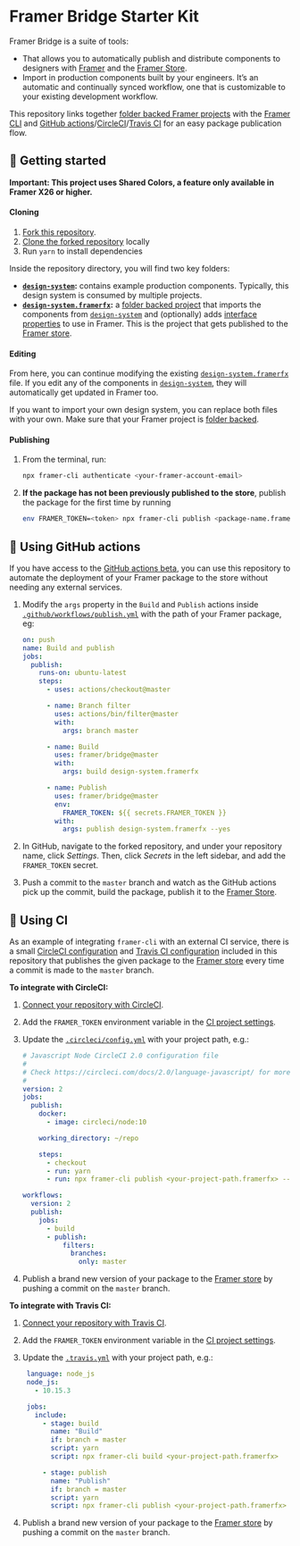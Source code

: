 # Framer Bridge Starter Kit

Framer Bridge is a suite of tools:

- That allows you to automatically publish and distribute components to designers with [Framer](https://framer.com) and the [Framer Store](https://store.framer.com).
- Import in production components built by your engineers. It’s an automatic and continually synced workflow, one that is customizable to your existing development workflow.

This repository links together [folder backed Framer projects](https://www.framer.com/support/using-framer-x/folder-backed-projects/) with the [Framer CLI](https://www.npmjs.com/package/framer-cli) and [GitHub actions](https://github.com/framer/PublishAction)/[CircleCI](https://circleci.com/integrations/github/)/[Travis CI](https://travis-ci.com/) for an easy package publication flow.

## 🏁 Getting started

**Important: This project uses Shared Colors, a feature only available in Framer X26 or higher.**

#### Cloning

1. [Fork this repository](https://help.github.com/en/articles/fork-a-repo).
1. [Clone the forked repository](https://help.github.com/en/articles/cloning-a-repository) locally
1. Run `yarn` to install dependencies

Inside the repository directory, you will find two key folders:

- **[`design-system`](/design-system):** contains example production components. Typically, this design system is consumed by multiple projects.
- **[`design-system.framerfx`](/design-system.framerfx):** a [folder backed project](https://framer.gitbook.io/teams/integrations#folder-projects) that imports the components from [`design-system`](/design-system) and (optionally) adds [interface properties](https://www.framer.com/api/property-controls/) to use in Framer. This is the project that gets published to the [Framer store](https://store.framer.com).

#### Editing

From here, you can continue modifying the existing [`design-system.framerfx`](/design-system.framerfx) file. If you edit any of the components in [`design-system`](/design-system), they will automatically get updated in Framer too.

If you want to import your own design system, you can replace both files with your own. Make sure that your Framer project is [folder backed](https://framer.gitbook.io/teams/integrations#folder-projects).

#### Publishing

1. From the terminal, run:
   ```sh
   npx framer-cli authenticate <your-framer-account-email>
   ```
1. **If the package has not been previously published to the store**, publish the package for the first time by running
   ```sh
   env FRAMER_TOKEN=<token> npx framer-cli publish <package-name.framerfx> --new="<Display Name>"
   ```

## 🤖 Using GitHub actions

If you have access to the [GitHub actions beta](https://github.com/features/actions), you can use this repository to automate the deployment of your Framer package to the store without needing any external services.

1. Modify the `args` property in the `Build` and `Publish` actions inside [`.github/workflows/publish.yml`](/.github/workflows/publish.yml) with the path of your Framer package, eg:

   ```yaml
   on: push
   name: Build and publish
   jobs:
     publish:
       runs-on: ubuntu-latest
       steps:
         - uses: actions/checkout@master

         - name: Branch filter
           uses: actions/bin/filter@master
           with:
             args: branch master

         - name: Build
           uses: framer/bridge@master
           with:
             args: build design-system.framerfx

         - name: Publish
           uses: framer/bridge@master
           env:
             FRAMER_TOKEN: ${{ secrets.FRAMER_TOKEN }}
           with:
             args: publish design-system.framerfx --yes
   ```
1. In GitHub, navigate to the forked repository, and under your repository name, click *Settings*. Then, click *Secrets* in the left sidebar, and add the `FRAMER_TOKEN` secret.
1. Push a commit to the `master` branch and watch as the GitHub actions pick up the commit, build the package, publish it to the [Framer Store](https://store.framer.com).

## 🚚 Using CI

As an example of integrating `framer-cli` with an external CI service, there is a small [CircleCI configuration](https://circleci.com/docs/2.0/configuration-reference) and [Travis CI configuration](https://docs.travis-ci.com/user/tutorial/#to-get-started-with-travis-ci) included in this repository that publishes the given package to the [Framer store](https://store.framer.com) every time a commit is made to the `master` branch.

**To integrate with CircleCI:**

1. [Connect your repository with CircleCI](https://circleci.com/integrations/github/).
1. Add the `FRAMER_TOKEN` environment variable in the [CI project settings](https://circleci.com/docs/2.0/env-vars/#setting-an-environment-variable-in-a-project).
1. Update the [`.circleci/config.yml`](/.circleci/config.yml) with your project path, e.g.:

   ```yml
   # Javascript Node CircleCI 2.0 configuration file
   #
   # Check https://circleci.com/docs/2.0/language-javascript/ for more details
   #
   version: 2
   jobs:
     publish:
       docker:
         - image: circleci/node:10

       working_directory: ~/repo

       steps:
         - checkout
         - run: yarn
         - run: npx framer-cli publish <your-project-path.framerfx> --yes

   workflows:
     version: 2
     publish:
       jobs:
         - build
         - publish:
             filters:
               branches:
                 only: master
   ```

1. Publish a brand new version of your package to the [Framer store](https://store.framer.com) by pushing a commit on the `master` branch.

**To integrate with Travis CI:**

1. [Connect your repository with Travis CI](https://docs.travis-ci.com/user/tutorial/#to-get-started-with-travis-ci).
1. Add the `FRAMER_TOKEN` environment variable in the [CI project settings](https://docs.travis-ci.com/user/environment-variables).
1. Update the [`.travis.yml`](./.travis.yml) with your project path, e.g.:

   ```yml
    language: node_js
    node_js:
      - 10.15.3

    jobs:
      include:
        - stage: build
          name: "Build"
          if: branch = master
          script: yarn
          script: npx framer-cli build <your-project-path.framerfx>

        - stage: publish
          name: "Publish"
          if: branch = master
          script: yarn
          script: npx framer-cli publish <your-project-path.framerfx> --yes
   ```

1. Publish a brand new version of your package to the [Framer store](https://store.framer.com) by pushing a commit on the `master` branch.
